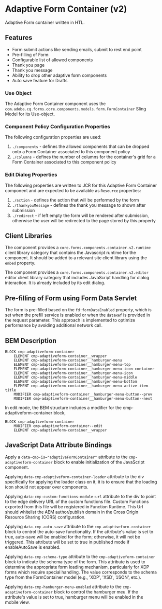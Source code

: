 <!--
Copyright 2022 Adobe

Licensed under the Apache License, Version 2.0 (the "License");
you may not use this file except in compliance with the License.
You may obtain a copy of the License at

    http://www.apache.org/licenses/LICENSE-2.0

Unless required by applicable law or agreed to in writing, software
distributed under the License is distributed on an "AS IS" BASIS,
WITHOUT WARRANTIES OR CONDITIONS OF ANY KIND, either express or implied.
See the License for the specific language governing permissions and
limitations under the License.
-->
Adaptive Form Container (v2)
====
Adaptive Form container written in HTL.

## Features
* Form submit actions like sending emails, submit to rest end point
* Pre-filling of Form
* Configurable list of allowed components
* Thank you page
* Thank you message
* Ability to drop other adaptive form components
* Auto save feature for Drafts

### Use Object
The Adaptive Form Container component uses the `com.adobe.cq.forms.core.components.models.form.FormContainer` Sling Model for its Use-object.

### Component Policy Configuration Properties
The following configuration properties are used:

1. `./components` - defines the allowed components that can be dropped onto a Form Container associated to this component policy
2. `./columns` - defines the number of columns for the container's grid for a Form Container associated to this component policy

### Edit Dialog Properties
The following properties are written to JCR for this Adaptive Form Container component and are expected to be available as `Resource` 
properties:

1. `./action` - defines the action that will be performed by the form
2. `./thankyouMessage` - defines the thank you message to shown after submission
3. `./redirect` - if left empty the form will be rendered after submission, otherwise the user will be redirected to the page stored by this
property

## Client Libraries

The component provides a `core.forms.components.container.v2.runtime` client library category that contains the Javascript runtime for the component. 
It should be added to a relevant site client library using the `embed` property.

The component provides a `core.forms.components.container.v2.editor` editor client library category that includes
JavaScript handling for dialog interaction. It is already included by its edit dialog.

## Pre-filling of Form using Form Data Servlet

The form is pre-filled based on the `fd:formDataEnabled` property, which is set when the prefill service is enabled or when the `dataRef` is provided in the request parameter.
This approach is implemented to optimize performance by avoiding additional network call.


## BEM Description
```
BLOCK cmp-adaptiveform-container
    ELEMENT cmp-adaptiveform-container__wrapper
    ELEMENT cmp-adaptiveform-container__hamburger-menu
    ELEMENT cmp-adaptiveform-container__hamburger-menu-top
    ELEMENT cmp-adaptiveform-container__hamburger-menu-icon-container
    ELEMENT cmp-adaptiveform-container__hamburger-menu-icon
    ELEMENT cmp-adaptiveform-container__hamburger-menu-middle
    ELEMENT cmp-adaptiveform-container__hamburger-menu-bottom
    ELEMENT cmp-adaptiveform-container__hamburger-menu-active-item-title
    MODIFIER cmp-adaptiveform-container__hamburger-menu-button--prev
    MODIFIER cmp-adaptiveform-container__hamburger-menu-button--next
```

In edit mode, the BEM structure includes a modifier for the cmp-adaptiveform-container block,

```
BLOCK cmp-adaptiveform-container
    MODIFIER cmp-adaptiveform-container--edit
    ELEMENT cmp-adaptiveform-container__wrapper
```


## JavaScript Data Attribute Bindings

Apply a `data-cmp-is="adaptiveFormContainer"` attribute to the `cmp-adaptiveform-container` block to enable initialization of the JavaScript component.

Applying `data-cmp-adaptiveform-container-loader` attribute to the div specifically for applying the loader class on it, it is to ensure that the loading icon should not appear over components.

Applying `data-cmp-custom-functions-module-url` attribute to the div to point to the edge delivery URL of the custom functions file. Custom Functions exported from this file will be registered in Function Runtime. 
This Url should whitelist the AEM author/publish domain in the Cross Origin Resource Sharing (CORS) configuration.

Applying `data-cmp-auto-save` attribute to the `cmp-adaptiveform-container` block to control the auto-save functionality. If the attribute's value is set to true, auto-save will be enabled for the form; otherwise, it will not be triggered. This attribute will be set to true in published mode if enableAutoSave is enabled.

Applying `data-cmp-schema-type` attribute to the `cmp-adaptiveform-container` block to indicate the schema type of the form. This attribute is used to determine the appropriate form loading mechanism, particularly for XDP forms which require special handling. The value corresponds to the schema type from the FormContainer model (e.g., 'XDP', 'XSD', 'JSON', etc.).

Applying `data-cmp-hamburger-menu-enabled` attribute to the `cmp-adaptiveform-container` block to control the hamburger meu. If the attribute's value is set to true, hamburger menu will be enabled in the mobile view.